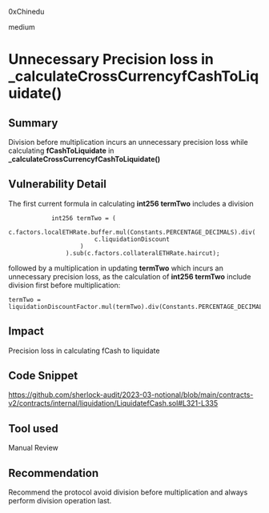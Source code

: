 0xChinedu

medium

# Unnecessary Precision loss in _calculateCrossCurrencyfCashToLiquidate()

## Summary
Division before multiplication incurs an unnecessary precision loss while calculating **fCashToLiquidate** in **_calculateCrossCurrencyfCashToLiquidate()**
## Vulnerability Detail
The first current formula in calculating **int256 termTwo** includes a division 
```solidity
            int256 termTwo = (
                    c.factors.localETHRate.buffer.mul(Constants.PERCENTAGE_DECIMALS).div(
                        c.liquidationDiscount
                    )
                ).sub(c.factors.collateralETHRate.haircut);
```
followed by a multiplication in updating **termTwo** which incurs an unnecessary precision loss, as the calculation of **int256 termTwo** include division first before multiplication:
```solidity
termTwo = liquidationDiscountFactor.mul(termTwo).div(Constants.PERCENTAGE_DECIMALS);
```
## Impact
Precision loss in calculating fCash to liquidate
## Code Snippet
https://github.com/sherlock-audit/2023-03-notional/blob/main/contracts-v2/contracts/internal/liquidation/LiquidatefCash.sol#L321-L335
## Tool used

Manual Review

## Recommendation
Recommend the protocol avoid division before multiplication and always perform division operation last.